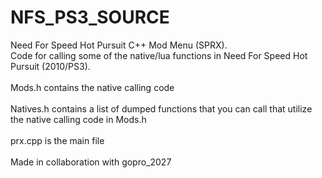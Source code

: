# NFS_PS3_SOURCE
Need For Speed Hot Pursuit C++ Mod Menu (SPRX). 
<br>
Code for calling some of the native/lua functions in Need For Speed Hot Pursuit (2010/PS3).
<br>
<br>
Mods.h contains the native calling code
<br>
<br>
Natives.h contains a list of dumped functions that you can call that utilize the native calling code in Mods.h
<br>
<br>
prx.cpp is the main file
<br>
<br>
Made in collaboration with gopro_2027
